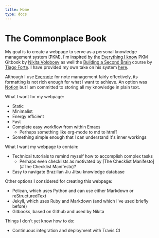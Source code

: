 ```yaml
---
title: Home
type: docs
---
```


# The Commonplace Book

My goal is to create a webpage to serve as a personal knowledge
management system (PKM). I'm inspired by the [Everything I
know](https://wiki.nikitavoloboev.xyz/) PKM Gitbook by [Nikita
Voloboev](https://nikitavoloboev.xyz/) as well the [Building a Second
Brain](https://www.buildingasecondbrain.com/) course by [Tiago
Forte](https://www.fortelabs.co/). I have provided my own take on his
system [here](#here).

Although I use [Evernote](#Evernote) for note management fairly
effectively, its formatting is not rich enough for what I want to
achieve. An option was [Notion](#Notion) but I am committed to storing
all my knowledge in plain text.

What I want for my webpage:

-   Static
-   Minimalist
-   Energy efficient
-   Fast
-   Complete easy workflow from within Emacs
    -   Perhaps something like org-mode to md to html?
-   Something simple enough that I can understand it's inner workings

What I want my webpage to contain:

-   Technical tutorials to remind myself how to accomplish complex tasks
    -   Perhaps even checklists as motivated by [The Checklist
        Manifesto](#The Checklist Manifesto)?
-   Easy to navigate Brazilian Jiu Jitsu knowledge database

Other options I considered for creating this webpage:

-   Pelican, which uses Python and can use either Markdown or
    reStructuredText
-   Jekyll, which uses Ruby and Markdown (and which I've used briefly
    before)
-   Gitbooks, based on Github and used by Nikita

Things I don't yet know how to do:

-   Continuous integration and deployment with Travis CI